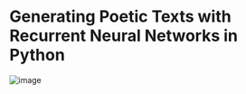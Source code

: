 # Generating Poetic Texts with Recurrent Neural Networks in Python

![image](https://github.com/user-attachments/assets/adcd6ab7-0363-4e99-a5a9-497636bf9234)
